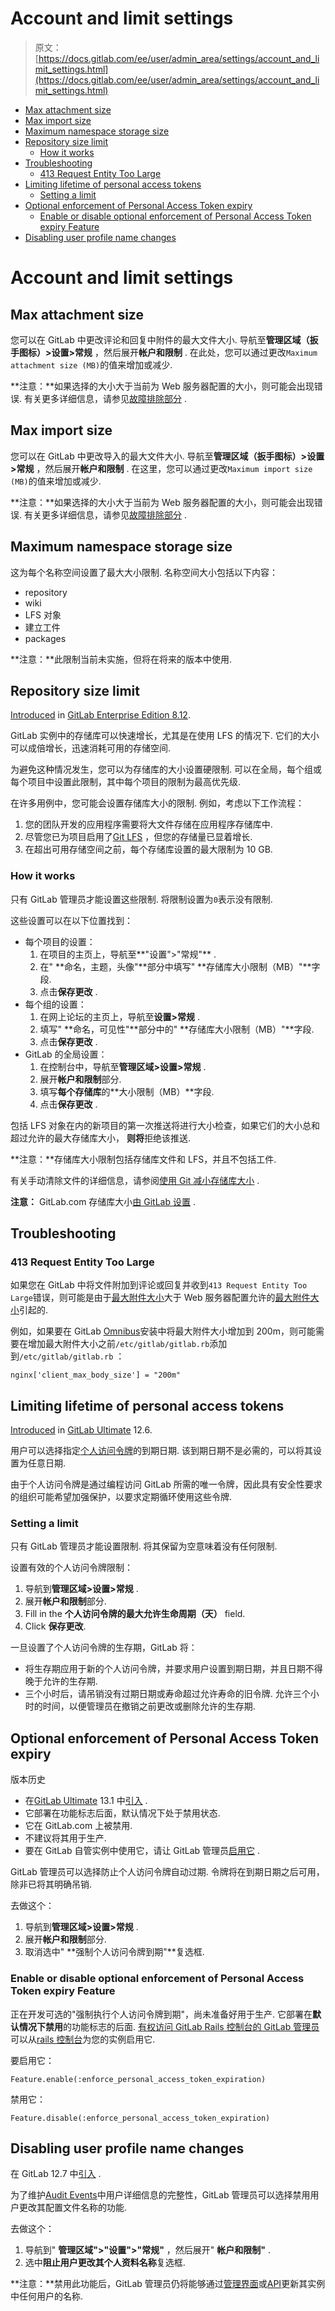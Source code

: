 # Account and limit settings

> 原文：[https://docs.gitlab.com/ee/user/admin_area/settings/account_and_limit_settings.html](https://docs.gitlab.com/ee/user/admin_area/settings/account_and_limit_settings.html)

*   [Max attachment size](#max-attachment-size)
*   [Max import size](#max-import-size)
*   [Maximum namespace storage size](#maximum-namespace-storage-size)
*   [Repository size limit](#repository-size-limit-starter-only)
    *   [How it works](#how-it-works)
*   [Troubleshooting](#troubleshooting)
    *   [413 Request Entity Too Large](#413-request-entity-too-large)
*   [Limiting lifetime of personal access tokens](#limiting-lifetime-of-personal-access-tokens-ultimate-only)
    *   [Setting a limit](#setting-a-limit)
*   [Optional enforcement of Personal Access Token expiry](#optional-enforcement-of-personal-access-token-expiry-ultimate-only)
    *   [Enable or disable optional enforcement of Personal Access Token expiry Feature](#enable-or-disable-optional-enforcement-of-personal-access-token-expiry-feature-core-only)
*   [Disabling user profile name changes](#disabling-user-profile-name-changes-premium-only)

# Account and limit settings[](#account-and-limit-settings-core-only "Permalink")

## Max attachment size[](#max-attachment-size "Permalink")

您可以在 GitLab 中更改评论和回复中附件的最大文件大小. 导航至**管理区域（扳手图标）>设置>常规** ，然后展开**帐户和限制** . 在此处，您可以通过更改`Maximum attachment size (MB)`的值来增加或减少.

**注意：**如果选择的大小大于当前为 Web 服务器配置的大小，则可能会出现错误. 有关更多详细信息，请参见[故障排除部分](#troubleshooting) .

## Max import size[](#max-import-size "Permalink")

您可以在 GitLab 中更改导入的最大文件大小. 导航至**管理区域（扳手图标）>设置>常规** ，然后展开**帐户和限制** . 在这里，您可以通过更改`Maximum import size (MB)`的值来增加或减少.

**注意：**如果选择的大小大于当前为 Web 服务器配置的大小，则可能会出现错误. 有关更多详细信息，请参见[故障排除部分](#troubleshooting) .

## Maximum namespace storage size[](#maximum-namespace-storage-size "Permalink")

这为每个名称空间设置了最大大小限制. 名称空间大小包括以下内容：

*   repository
*   wiki
*   LFS 对象
*   建立工件
*   packages

**注意：**此限制当前未实施，但将在将来的版本中使用.

## Repository size limit[](#repository-size-limit-starter-only "Permalink")

[Introduced](https://gitlab.com/gitlab-org/gitlab/-/merge_requests/740) in [GitLab Enterprise Edition 8.12](https://about.gitlab.com/releases/2016/09/22/gitlab-8-12-released/#limit-project-size-ee).

GitLab 实例中的存储库可以快速增长，尤其是在使用 LFS 的情况下. 它们的大小可以成倍增长，迅速消耗可用的存储空间.

为避免这种情况发生，您可以为存储库的大小设置硬限制. 可以在全局，每个组或每个项目中设置此限制，其中每个项目的限制为最高优先级.

在许多用例中，您可能会设置存储库大小的限制. 例如，考虑以下工作流程：

1.  您的团队开发的应用程序需要将大文件存储在应用程序存储库中.
2.  尽管您已为项目启用了[Git LFS](../../../topics/git/lfs/index.html#git-large-file-storage-lfs) ，但您的存储量已显着增长.
3.  在超出可用存储空间之前，每个存储库设置的最大限制为 10 GB.

### How it works[](#how-it-works "Permalink")

只有 GitLab 管理员才能设置这些限制. 将限制设置为`0`表示没有限制.

这些设置可以在以下位置找到：

*   每个项目的设置：
    1.  在项目的主页上，导航至**"设置">"常规"** .
    2.  在" **命名，主题，头像"**部分中填写" **存储库大小限制（MB）"**字段.
    3.  点击**保存更改** .
*   每个组的设置：
    1.  在网上论坛的主页上，导航至**设置>常规** .
    2.  填写" **命名，可见性"**部分中的" **存储库大小限制（MB）"**字段.
    3.  点击**保存更改** .
*   GitLab 的全局设置：
    1.  在控制台中，导航至**管理区域>设置>常规** .
    2.  展开**帐户和限制**部分.
    3.  填写**每个存储库**的**大小限制（MB）**字段.
    4.  点击**保存更改** .

包括 LFS 对象在内的新项目的第一次推送将进行大小检查，如果它们的大小总和超过允许的最大存储库大小， **则将**拒绝该推送.

**注意：**存储库大小限制包括存储库文件和 LFS，并且不包括工件.

有关手动清除文件的详细信息，请参阅[使用 Git 减小存储库大小](../../project/repository/reducing_the_repo_size_using_git.html) .

**注意：** GitLab.com 存储库大小[由 GitLab 设置](../../gitlab_com/index.html#repository-size-limit) .

## Troubleshooting[](#troubleshooting "Permalink")

### 413 Request Entity Too Large[](#413-request-entity-too-large "Permalink")

如果您在 GitLab 中将文件附加到评论或回复并收到`413 Request Entity Too Large`错误，则可能是由于[最大附件大小](#max-attachment-size)大于 Web 服务器配置允许的[最大附件大小](#max-attachment-size)引起的.

例如，如果要在 GitLab [Omnibus](https://docs.gitlab.com/omnibus/)安装中将最大附件大小增加到 200m，则可能需要在增加最大附件大小之前`/etc/gitlab/gitlab.rb`添加到`/etc/gitlab/gitlab.rb` ：

```
nginx['client_max_body_size'] = "200m" 
```

## Limiting lifetime of personal access tokens[](#limiting-lifetime-of-personal-access-tokens-ultimate-only "Permalink")

[Introduced](https://gitlab.com/gitlab-org/gitlab/-/issues/3649) in [GitLab Ultimate](https://about.gitlab.com/pricing/) 12.6.

用户可以选择指定[个人访问令牌](../../profile/personal_access_tokens.html)的到期日期. 该到期日期不是必需的，可以将其设置为任意日期.

由于个人访问令牌是通过编程访问 GitLab 所需的唯一令牌，因此具有安全性要求的组织可能希望加强保护，以要求定期循环使用这些令牌.

### Setting a limit[](#setting-a-limit "Permalink")

只有 GitLab 管理员才能设置限制. 将其保留为空意味着没有任何限制.

设置有效的个人访问令牌限制：

1.  导航到**管理区域>设置>常规** .
2.  展开**帐户和限制**部分.
3.  Fill in the **个人访问令牌的最大允许生命周期（天）** field.
4.  Click **保存更改**.

一旦设置了个人访问令牌的生存期，GitLab 将：

*   将生存期应用于新的个人访问令牌，并要求用户设置到期日期，并且日期不得晚于允许的生存期.
*   三个小时后，请吊销没有过期日期或寿命超过允许寿命的旧令牌. 允许三个小时的时间，以便管理员在撤销之前更改或删除允许的生存期.

## Optional enforcement of Personal Access Token expiry[](#optional-enforcement-of-personal-access-token-expiry-ultimate-only "Permalink")

版本历史

*   在[GitLab Ultimate](https://about.gitlab.com/pricing/) 13.1 中[引入](https://gitlab.com/gitlab-org/gitlab/-/issues/214723) .
*   它部署在功能标志后面，默认情况下处于禁用状态.
*   它在 GitLab.com 上被禁用.
*   不建议将其用于生产.
*   要在 GitLab 自管实例中使用它，请让 GitLab 管理员[启用它](#enable-or-disable-optional-enforcement-of-personal-access-token-expiry-feature-core-only) .

GitLab 管理员可以选择防止个人访问令牌自动过期. 令牌将在到期日期之后可用，除非已将其明确吊销.

去做这个：

1.  导航到**管理区域>设置>常规** .
2.  展开**帐户和限制**部分.
3.  取消选中" **强制个人访问令牌到期"**复选框.

### Enable or disable optional enforcement of Personal Access Token expiry Feature[](#enable-or-disable-optional-enforcement-of-personal-access-token-expiry-feature-core-only "Permalink")

正在开发可选的"强制执行个人访问令牌到期"，尚未准备好用于生产. 它部署在**默认情况下禁用**的功能标志的后面. [有权访问 GitLab Rails 控制台的 GitLab 管理员](../../../administration/feature_flags.html)可以从[rails 控制台](../../../administration/feature_flags.html#start-the-gitlab-rails-console)为您的实例启用它.

要启用它：

```
Feature.enable(:enforce_personal_access_token_expiration) 
```

禁用它：

```
Feature.disable(:enforce_personal_access_token_expiration) 
```

## Disabling user profile name changes[](#disabling-user-profile-name-changes-premium-only "Permalink")

在 GitLab 12.7 中[引入](https://gitlab.com/gitlab-org/gitlab/-/issues/24605) .

为了维护[Audit Events](../../../administration/audit_events.html)中用户详细信息的完整性，GitLab 管理员可以选择禁用用户更改其配置文件名称的功能.

去做这个：

1.  导航到" **管理区域">"设置">"常规"** ，然后展开" **帐户和限制"** .
2.  选中**阻止用户更改其个人资料名称**复选框.

**注意：**禁用此功能后，GitLab 管理员仍将能够通过[管理界面](../index.html#administering-users)或[API](../../../api/users.html#user-modification)更新其实例中任何用户的名称.